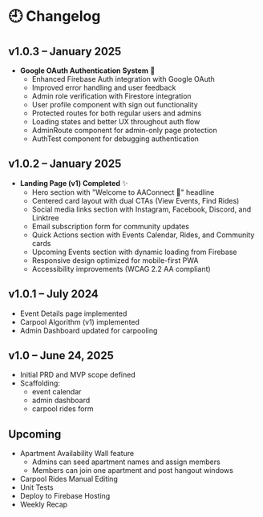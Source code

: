 # 🕘 Changelog

## v1.0.3 – January 2025
- **Google OAuth Authentication System** 🔐
  - Enhanced Firebase Auth integration with Google OAuth
  - Improved error handling and user feedback
  - Admin role verification with Firestore integration
  - User profile component with sign out functionality
  - Protected routes for both regular users and admins
  - Loading states and better UX throughout auth flow
  - AdminRoute component for admin-only page protection
  - AuthTest component for debugging authentication

## v1.0.2 – January 2025
- **Landing Page (v1) Completed** ✨
  - Hero section with "Welcome to AAConnect 👋" headline
  - Centered card layout with dual CTAs (View Events, Find Rides)
  - Social media links section with Instagram, Facebook, Discord, and Linktree
  - Email subscription form for community updates
  - Quick Actions section with Events Calendar, Rides, and Community cards
  - Upcoming Events section with dynamic loading from Firebase
  - Responsive design optimized for mobile-first PWA
  - Accessibility improvements (WCAG 2.2 AA compliant)

## v1.0.1 – July 2024
- Event Details page implemented
- Carpool Algorithm (v1) implemented
- Admin Dashboard updated for carpooling

## v1.0 – June 24, 2025
- Initial PRD and MVP scope defined
- Scaffolding:
    - event calendar
    - admin dashboard
    - carpool rides form

## Upcoming
- Apartment Availability Wall feature
  - Admins can seed apartment names and assign members
  - Members can join one apartment and post hangout windows
- Carpool Rides Manual Editing
- Unit Tests
- Deploy to Firebase Hosting
- Weekly Recap
